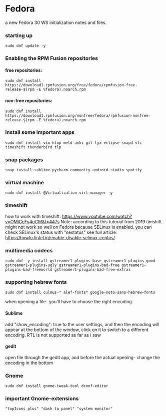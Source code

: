 # Fedora
a new Fedora 30 WS initialization notes and files.

### starting up
	sudo dnf update -y

### Enabling the RPM Fusion repositories
#### free repositories:
	sudo dnf install https://download1.rpmfusion.org/free/fedora/rpmfusion-free-release-$(rpm -E %fedora).noarch.rpm

#### non-free repositories:
	sudo dnf install https://download1.rpmfusion.org/nonfree/fedora/rpmfusion-nonfree-release-$(rpm -E %fedora).noarch.rpm

### install some important apps
	sudo dnf install vim htop meld anki git lyx eclipse snapd vlc timeshift thunderbird tlp
	
### snap packages
	snap install sublime pycharm-community android-studio spotify
  
### virtual machine
	sudo dnf install @Virtualization virt-manager -y

### timeshift
how to work with timeshift: https://www.youtube.com/watch?v=OMiCcFy4oGM&t=447s
Note: according to this tutorial from 2019 timshift might not work so well on Fedora because SELinux is enabled.
  you can check SELinux's status with "sestatus"
  see full article: https://howto.lintel.in/enable-disable-selinux-centos/


### multimedia codecs
	sudo dnf -y install gstreamer1-plugins-base gstreamer1-plugins-good gstreamer1-plugins-ugly gstreamer1-plugins-bad-free gstreamer1-plugins-bad-freeworld gstreamer1-plugins-bad-free-extras

### supporting hebrew fonts
	sudo dnf install culmus-* alef-fonts* google-noto-sans-hebrew-fonts
when opening a file- you'll have to choose the right encoding.
#### Sublime
add "show_encoding": true to the user settings, and then the encoding will appear at the bottom of the window, click on it to switch to a different encoding.
RTL is not supported as far as I saw
#### gedit
open file through the gedit app, and before the actual opening- change the encoding in the bottom
  
### Gnome
	sudo dnf install gnome-tweak-tool dconf-editor

### important Gnome-extensions
	"topIcons plus" "dash to panel" "system monitor"
